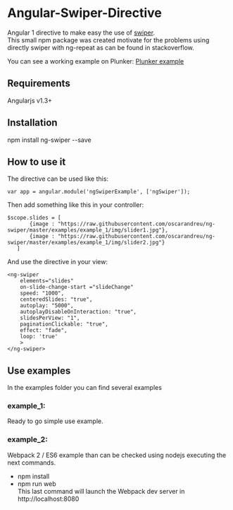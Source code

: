 # Angular-Swiper-Directive
Angular 1 directive to make easy the use of [swiper](http://idangero.us/swiper).  
This small npm package was created motivate for the problems using directly swiper with ng-repeat as can be found in stackoverflow.

You can see a working example on Plunker: [Plunker example](https://embed.plnkr.co/O1sl0XZTeHlFVbZLHAWm/)

## Requirements   
Angularjs v1.3+

## Installation  
npm install ng-swiper --save

## How to use it 
The directive can be used like this:

~~~~
var app = angular.module('ngSwiperExample', ['ngSwiper']);
~~~~

Then add something like this in your controller:
 ~~~~
$scope.slides = [
        {image : "https://raw.githubusercontent.com/oscarandreu/ng-swiper/master/examples/example_1/img/slider1.jpg"},
        {image : "https://raw.githubusercontent.com/oscarandreu/ng-swiper/master/examples/example_1/img/slider2.jpg"}
    ]   
~~~~

And use the directive in your view:
~~~~
<ng-swiper 
    elements="slides"
    on-slide-change-start ="slideChange"
    speed: "1000",
    centeredSlides: "true",
    autoplay: "5000",
    autoplayDisableOnInteraction: "true",
    slidesPerView: "1",
    paginationClickable: "true",
    effect: "fade",
    loop: 'true'
    >
</ng-swiper>
~~~~

## Use examples
In the examples folder you can find several examples  
### example_1:  
Ready to go simple use example. 
### example_2:  
Webpack 2 / ES6 example than can be checked using nodejs executing the next commands.  
 - npm install  
 - npm run web  
This last command will launch the Webpack dev server in http://localhost:8080